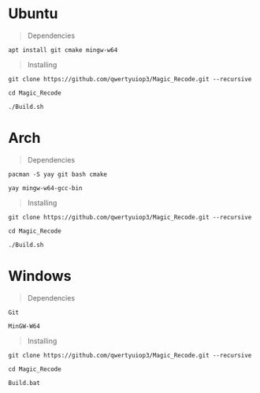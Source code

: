 # Ubuntu

> Dependencies

```
apt install git cmake mingw-w64
```

> Installing

```
git clone https://github.com/qwertyuiop3/Magic_Recode.git --recursive

cd Magic_Recode

./Build.sh
```

# Arch

> Dependencies

```
pacman -S yay git bash cmake

yay mingw-w64-gcc-bin
```

> Installing

```
git clone https://github.com/qwertyuiop3/Magic_Recode.git --recursive

cd Magic_Recode

./Build.sh
```

# Windows

> Dependencies

```
Git

MinGW-W64
```

> Installing

```
git clone https://github.com/qwertyuiop3/Magic_Recode.git --recursive

cd Magic_Recode

Build.bat
```